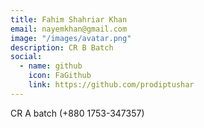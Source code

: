 ```yaml
---
title: Fahim Shahriar Khan
email: nayemkhan@gmail.com 
image: "/images/avatar.png"
description: CR B Batch
social:
  - name: github
    icon: FaGithub
    link: https://github.com/prodiptushar
---
```


CR A batch (+880 1753-347357) 
